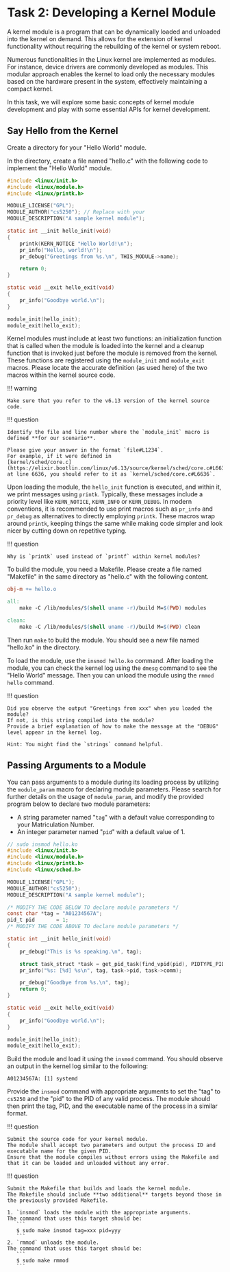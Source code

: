 # Task 2: Developing a Kernel Module

A kernel module is a program that can be dynamically loaded and unloaded into the kernel on demand.
This allows for the extension of kernel functionality without requiring the rebuilding of the kernel or system reboot.

Numerous functionalities in the Linux kernel are implemented as modules.
For instance, device drivers are commonly developed as modules.
This modular approach enables the kernel to load only the necessary modules based on the hardware present in the system,
effectively maintaining a compact kernel.

In this task, we will explore some basic concepts of kernel module development and play with some essential APIs for kernel development.

## Say Hello from the Kernel

Create a directory for your "Hello World" module.

In the directory, create a file named "hello.c" with the following code to implement the "Hello World" module.

```c
#include <linux/init.h>
#include <linux/module.h>
#include <linux/printk.h>

MODULE_LICENSE("GPL");
MODULE_AUTHOR("cs5250"); // Replace with your
MODULE_DESCRIPTION("A sample kernel module");

static int __init hello_init(void)
{
    printk(KERN_NOTICE "Hello World!\n");
    pr_info("Hello, world!\n");
    pr_debug("Greetings from %s.\n", THIS_MODULE->name);

    return 0;
}

static void __exit hello_exit(void)
{
    pr_info("Goodbye world.\n");
}

module_init(hello_init);
module_exit(hello_exit);
```

Kernel modules must include at least two functions:
an initialization function that is called when the module is loaded into the kernel and
a cleanup function that is invoked just before the module is removed from the kernel.
These functions are registered using the `module_init` and `module_exit` macros.
Please locate the accurate definition (as used here) of the two macros within the kernel source code.

!!! warning

    Make sure that you refer to the v6.13 version of the kernel source code.

!!! question

    Identify the file and line number where the `module_init` macro is defined **for our scenario**.

    Please give your answer in the format `file#L1234`.
    For example, if it were defined in
    [kernel/sched/core.c](https://elixir.bootlin.com/linux/v6.13/source/kernel/sched/core.c#L6636)
    at line 6636, you should refer to it as `kernel/sched/core.c#L6636`.

Upon loading the module, the `hello_init` function is executed, and within it, we print messages using `printk`.
Typically, these messages include a priority level like `KERN_NOTICE`, `KERN_INFO` or `KERN_DEBUG`.
In modern conventions, it is recommended to use print macros such as `pr_info` and `pr_debug` as alternatives to directly employing `printk`.
These macros wrap around `printk`, keeping things the same while making code simpler and look nicer by cutting down on repetitive typing.

!!! question

    Why is `printk` used instead of `printf` within kernel modules?

To build the module, you need a Makefile.
Please create a file named "Makefile" in the same directory as "hello.c" with the following content.

```Makefile
obj-m += hello.o

all:
	make -C /lib/modules/$(shell uname -r)/build M=$(PWD) modules

clean:
	make -C /lib/modules/$(shell uname -r)/build M=$(PWD) clean
```

Then run `make` to build the module. You should see a new file named "hello.ko" in the directory.

To load the module, use the `insmod hello.ko` command.
After loading the module, you can check the kernel log using the `dmesg` command to see the "Hello World" message.
Then you can unload the module using the `rmmod hello` command.

!!! question

    Did you observe the output "Greetings from xxx" when you loaded the module?
    If not, is this string compiled into the module?
    Provide a brief explanation of how to make the message at the "DEBUG" level appear in the kernel log.

    Hint: You might find the `strings` command helpful.

## Passing Arguments to a Module

You can pass arguments to a module during its loading process by utilizing the `module_param` macro for declaring module parameters.
Please search for further details on the usage of `module_param`, and modify the provided program below to declare two module parameters:

- A string parameter named "`tag`" with a default value corresponding to your Matriculation Number.
- An integer parameter named "`pid`" with a default value of 1.

```c
// sudo insmod hello.ko
#include <linux/init.h>
#include <linux/module.h>
#include <linux/printk.h>
#include <linux/sched.h>

MODULE_LICENSE("GPL");
MODULE_AUTHOR("cs5250");
MODULE_DESCRIPTION("A sample kernel module");

/* MODIFY THE CODE BELOW TO declare module parameters */
const char *tag = "A01234567A";
pid_t pid       = 1;
/* MODIFY THE CODE ABOVE TO declare module parameters */

static int __init hello_init(void)
{
    pr_debug("This is %s speaking.\n", tag);

    struct task_struct *task = get_pid_task(find_vpid(pid), PIDTYPE_PID);
    pr_info("%s: [%d] %s\n", tag, task->pid, task->comm);

    pr_debug("Goodbye from %s.\n", tag);
    return 0;
}

static void __exit hello_exit(void)
{
    pr_info("Goodbye world.\n");
}

module_init(hello_init);
module_exit(hello_exit);
```

Build the module and load it using the `insmod` command.
You should observe an output in the kernel log similar to the following:

```text
A01234567A: [1] systemd
```

Provide the `insmod` command with appropriate arguments to set the "tag" to `cs5250` and the "pid" to the PID of any valid process.
The module should then print the tag, PID, and the executable name of the process in a similar format.

!!! question

    Submit the source code for your kernel module.
    The module shall accept two parameters and output the process ID and executable name for the given PID.
    Ensure that the module compiles without errors using the Makefile and that it can be loaded and unloaded without any error.

!!! question

    Submit the Makefile that builds and loads the kernel module.
    The Makefile should include **two additional** targets beyond those in the previously provided Makefile.

    1. `insmod` loads the module with the appropriate arguments.
    The command that uses this target should be:
       ```
       $ sudo make insmod tag=xxx pid=yyy
       ```
    2. `rmmod` unloads the module.
    The command that uses this target should be:
       ```
       $ sudo make rmmod
       ```
